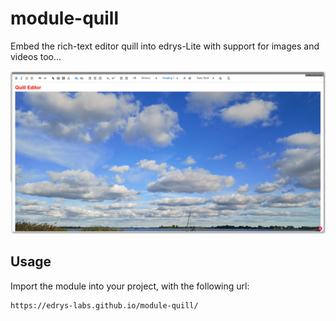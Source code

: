 # module-quill

Embed the rich-text editor quill into edrys-Lite with support for images and videos too...

![screenshot](screenshot.jpg)

## Usage

Import the module into your project, with the following url:

```html
https://edrys-labs.github.io/module-quill/
```

